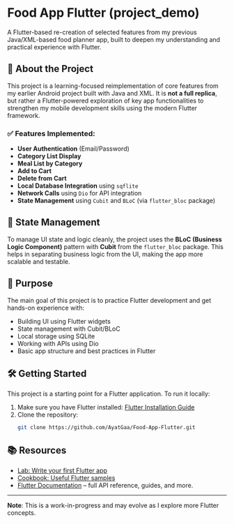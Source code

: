 # Food App Flutter (project_demo)

A Flutter-based re-creation of selected features from my previous Java/XML-based food planner app, built to deepen my understanding and practical experience with Flutter.

## 📌 About the Project

This project is a learning-focused reimplementation of core features from my earlier Android project built with Java and XML. It is **not a full replica**, but rather a Flutter-powered exploration of key app functionalities to strengthen my mobile development skills using the modern Flutter framework.

### ✅ Features Implemented:
- **User Authentication** (Email/Password)
- **Category List Display**
- **Meal List by Category**
- **Add to Cart**
- **Delete from Cart**
- **Local Database Integration** using `sqflite`
- **Network Calls** using `Dio` for API integration
- **State Management** using `Cubit` and `BLoC` (via `flutter_bloc` package)

## 🧠 State Management

To manage UI state and logic cleanly, the project uses the **BLoC (Business Logic Component)** pattern with **Cubit** from the `flutter_bloc` package. This helps in separating business logic from the UI, making the app more scalable and testable.

## 🚀 Purpose

The main goal of this project is to practice Flutter development and get hands-on experience with:
- Building UI using Flutter widgets
- State management with Cubit/BLoC
- Local storage using SQLite
- Working with APIs using Dio
- Basic app structure and best practices in Flutter

## 🛠️ Getting Started

This project is a starting point for a Flutter application. To run it locally:

1. Make sure you have Flutter installed: [Flutter Installation Guide](https://docs.flutter.dev/get-started/install)
2. Clone the repository:
   ```bash
   git clone https://github.com/AyatGaa/Food-App-Flutter.git


## 📚 Resources

- [Lab: Write your first Flutter app](https://docs.flutter.dev/get-started/codelab)
- [Cookbook: Useful Flutter samples](https://docs.flutter.dev/cookbook)
- [Flutter Documentation](https://docs.flutter.dev/) – full API reference, guides, and more.

---

**Note**: This is a work-in-progress and may evolve as I explore more Flutter concepts.
